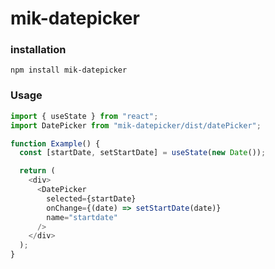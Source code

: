 # mik-datepicker

### installation

`npm install mik-datepicker`

### Usage

```javascript
import { useState } from "react";
import DatePicker from "mik-datepicker/dist/datePicker";

function Example() {
  const [startDate, setStartDate] = useState(new Date());

  return (
    <div>
      <DatePicker
        selected={startDate}
        onChange={(date) => setStartDate(date)}
        name="startdate"
      />
    </div>
  );
}
```
